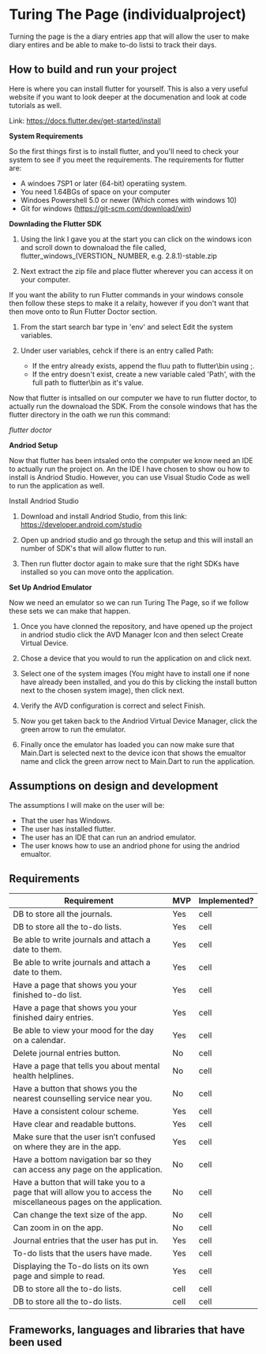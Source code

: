 # Turing The Page (individualproject)

Turning the page is the a diary entries app that will allow the user to make diary entires and be able to make to-do listsi to track their days.

## How to build and run your project

Here is where you can install flutter for yourself. This is also a very useful website if you want to look deeper at the documenation and look at code tutorials as well. 

Link: https://docs.flutter.dev/get-started/install

**System Requirements**

So the first things first is to install flutter, and you'll need to check your system to see if you meet the requirements.
The requirements for flutter are:

- A windoes 7SP1 or later (64-bit) operatiing system.
- You need 1.64BGs of space on your computer
- Windoes Powershell 5.0 or newer (Which comes with windows 10)
- Git for windows (https://git-scm.com/download/win)

**Downlading the Flutter SDK**

1. Using the link I gave you at the start you can click on the windows icon and scroll down to downaload the file called, flutter_windows_(VERSTION_ NUMBER, e.g. 2.8.1)-stable.zip

2. Next extract the zip file and place flutter wherever you can access it on your computer.

If you want the ability to run Flutter commands in your windows console then follow these steps to make it a relaity, however if you don't want that then move onto to Run Flutter Doctor section.

1. From the start search bar type in 'env' and select Edit the system variables. 

2. Under user variables, cehck if there is an entry called Path:
    - If the entry already exists, append the fluu path to flutter\bin using ;.
    - If the entry doesn't exist, create a new variable caled 'Path', with the full path to flutter\bin as it's value. 

Now that flutter is intsalled on our computer we have to run flutter doctor, to actually run the downaload the SDK. From the console windows that has the flutter directory in the oath we run this command:

_flutter doctor_


**Andriod Setup**

Now that flutter has been intsaled onto the computer we know need an IDE to actually run the project on. An the IDE I have chosen to show ou how to install is Andriod Studio. However, you can use Visual Studio Code as well to run the application as well.

Install Andriod Studio

1. Download and install Andriod Studio, from this link: https://developer.android.com/studio

2. Open up andriod studio and go through the setup and this will install an number of SDK's that will allow flutter to run.

3. Then run flutter doctor again to make sure that the right SDKs have installed so you can move onto the application.

**Set Up Andriod Emulator**

Now we need an emulator so we can run Turing The Page, so if we follow these sets we can make that happen.

1. Once you have clonned the repository, and have opened up the project in andriod studio click the AVD Manager Icon and then select Create Virtual Device.

2. Chose a device that you would to run the application on and click next.

3. Select one of the system images (You might have to install one if none have already been installed, and you do this by clicking the install button next to the chosen system image), then click next.

4. Verify the AVD configuration is correct and select Finish.

5. Now you get taken back to the Andriod Virtual Device Manager, click the green arrow to run the emulator.

6. Finally once the emulator has loaded you can now make sure that Main.Dart is selected next to the device icon that shows the emualtor name and click the green arrow nect to Main.Dart to run the application. 

## Assumptions on design and development

The assumptions I will make on the user will be:

- That the user has Windows.
- The user has installed flutter.
- The user has an IDE that can run an andriod emulator.
- The user knows how to use an andriod phone for using the andriod emualtor.

## Requirements

| Requirement | MVP | Implemented? |
| ------ | ------ | ------ |
| DB to store all the journals. | Yes | cell |
| DB to store all the to-do lists. | Yes | cell |
| Be able to write journals and attach a date to them.  | Yes | cell |
| Be able to write journals and attach a date to them.  | Yes | cell |
| Have a page that shows you your finished to-do list. | Yes | cell |
| Have a page that shows you your finished dairy entries. | Yes | cell |
| Be able to view your mood for the day on a calendar.  | Yes | cell |
| Delete journal entries button. | No | cell |
| Have a page that tells you about mental health helplines. | No | cell |
| Have a button that shows you the nearest counselling service near you. | No | cell |
| Have a consistent colour scheme. | Yes | cell |
| Have clear and readable buttons. | Yes | cell |
| Make sure that the user isn’t confused on where they are in the app. | Yes | cell |
| Have a bottom navigation bar so they can access any page on the application. | No | cell |
| Have a button that will take you to a page that will allow you to access the miscellaneous pages on the application. | No | cell |
| Can change the text size of the app. | No | cell |
| Can zoom in on the app. | No | cell |
| Journal entries that the user has put in. | Yes | cell |
| To-do lists that the users have made. | Yes | cell |
| Displaying the To-do lists on its own page and simple to read. | Yes | cell |
| DB to store all the to-do lists. | cell | cell |
| DB to store all the to-do lists. | cell | cell |

## Frameworks, languages and libraries that have been used
